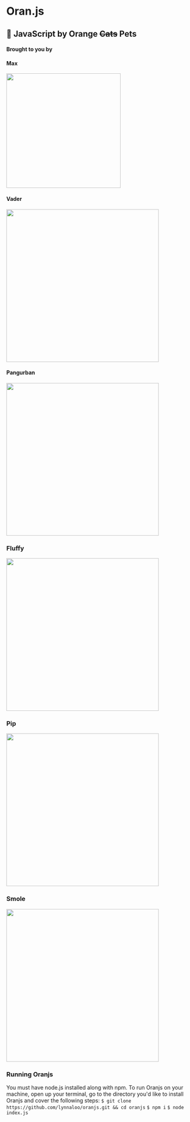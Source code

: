 # Oran.js

## :tangerine: JavaScript by Orange ~~Cats~~ Pets

#### Brought to you by

#### Max
<img src="https://cloud.githubusercontent.com/assets/1610195/11320293/5037c0a6-9062-11e5-86f1-655799b6af03.jpg" width=300>

#### Vader
<img src="https://cloud.githubusercontent.com/assets/1610195/11320288/3d6d669c-9062-11e5-9810-e904c2f8747a.jpg" width=400>

#### Pangurban
<img src="http://i.imgur.com/57v5rvP.jpg" width=400>

### Fluffy
<img src="https://s-media-cache-ak0.pinimg.com/564x/16/9a/af/169aaf2b42c4aa7c7944561269f67a89.jpg" width=400>

### Pip
<img src="http://m.ocdn.eu/_m/b69c388566301adfc7e9e03f20c97b1f,62,37.jpg" width=400>

### Smole
<img src="https://upload.wikimedia.org/wikipedia/commons/2/25/Common_goldfish.JPG" width=400>

### Running Oranjs
You must have node.js installed along with npm.
To run Oranjs on your machine, open up your terminal, go to the directory you'd like to install Oranjs and cover the following steps: 
`$ git clone https://github.com/lynnaloo/oranjs.git && cd oranjs`
`$ npm i`
`$ node index.js`

